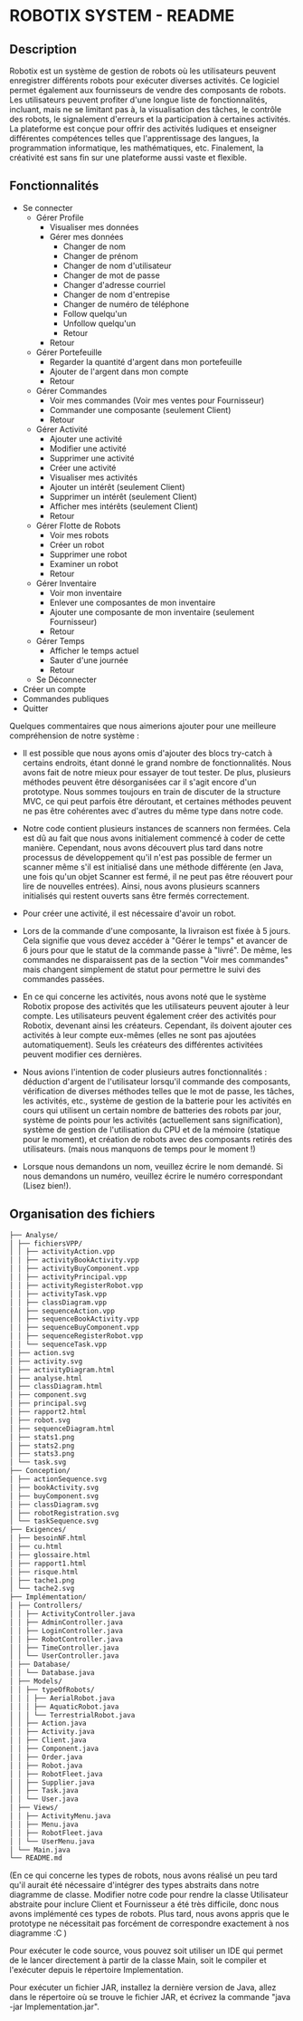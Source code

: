 # ROBOTIX SYSTEM - README 

## Description
Robotix est un système de gestion de robots où les utilisateurs peuvent enregistrer différents robots pour exécuter diverses activités. Ce logiciel permet également aux fournisseurs de vendre des composants de robots. Les utilisateurs peuvent profiter d'une longue liste de fonctionnalités, incluant, mais ne se limitant pas à, la visualisation des tâches, le contrôle des robots, le signalement d'erreurs et la participation à certaines activités. La plateforme est conçue pour offrir des activités ludiques et enseigner différentes compétences telles que l'apprentissage des langues, la programmation informatique, les mathématiques, etc. Finalement, la créativité est sans fin sur une plateforme aussi vaste et flexible.

## Fonctionnalités
- Se connecter
  - Gérer Profile
    - Visualiser mes données
    - Gérer mes données
      - Changer de nom
      - Changer de prénom
      - Changer de nom d'utilisateur
      - Changer de mot de passe
      - Changer d'adresse courriel
      - Changer de nom d'entrepise
      - Changer de numéro de téléphone
      - Follow quelqu'un
      - Unfollow quelqu'un
      - Retour
    - Retour
  - Gérer Portefeuille
    - Regarder la quantité d'argent dans mon portefeuille
    - Ajouter de l'argent dans mon compte
    - Retour
  - Gérer Commandes
    - Voir mes commandes (Voir mes ventes pour Fournisseur)
    - Commander une composante (seulement Client)
    - Retour
  - Gérer Activité
    - Ajouter une activité
    - Modifier une activité
    - Supprimer une activité
    - Créer une activité
    - Visualiser mes activités
    - Ajouter un intérêt (seulement Client)
    - Supprimer un intérêt (seulement Client)
    - Afficher mes intérêts (seulement Client)
    - Retour
  - Gérer Flotte de Robots
     - Voir mes robots
     - Créer un robot
     - Supprimer une robot
     - Examiner un robot
     - Retour
  - Gérer Inventaire
      - Voir mon inventaire
      - Enlever une composantes de mon inventaire
      - Ajouter une composante de mon inventaire (seulement Fournisseur)
      - Retour
  - Gérer Temps
      - Afficher le temps actuel
      - Sauter d'une journée
      - Retour
  - Se Déconnecter
- Créer un compte
- Commandes publiques
- Quitter

Quelques commentaires que nous aimerions ajouter pour une meilleure compréhension de notre système :

- Il est possible que nous ayons omis d'ajouter des blocs try-catch à certains endroits, étant donné le grand nombre de fonctionnalités. Nous avons fait de notre mieux pour essayer de tout tester. De plus, plusieurs méthodes peuvent être désorganisées car il s'agit encore d'un prototype. Nous sommes toujours en train de discuter de la structure MVC, ce qui peut parfois être déroutant, et certaines méthodes peuvent ne pas être cohérentes avec d'autres du même type dans notre code.

- Notre code contient plusieurs instances de scanners non fermées. Cela est dû au fait que nous avons initialement commencé à coder de cette manière. Cependant, nous avons découvert plus tard dans notre processus de développement qu'il n'est pas possible de fermer un scanner même s'il est initialisé dans une méthode différente (en Java, une fois qu'un objet Scanner est fermé, il ne peut pas être réouvert pour lire de nouvelles entrées). Ainsi, nous avons plusieurs scanners initialisés qui restent ouverts sans être fermés correctement.

- Pour créer une activité, il est nécessaire d'avoir un robot.

- Lors de la commande d'une composante, la livraison est fixée à 5 jours. Cela signifie que vous devez accéder à "Gérer le temps" et avancer de 6 jours pour que le statut de la commande passe à "livré". De même, les commandes ne disparaissent pas de la section "Voir mes commandes" mais changent simplement de statut pour permettre le suivi des commandes passées.
  
- En ce qui concerne les activités, nous avons noté que le système Robotix propose des activités que les utilisateurs peuvent ajouter à leur compte. Les utilisateurs peuvent également créer des activités pour Robotix, devenant ainsi les créateurs. Cependant, ils doivent ajouter ces activités à leur compte eux-mêmes (elles ne sont pas ajoutées automatiquement). Seuls les créateurs des différentes activitées peuvent modifier ces dernières.
  
- Nous avions l'intention de coder plusieurs autres fonctionnalités : déduction d'argent de l'utilisateur lorsqu'il commande des composants, vérification de diverses méthodes telles que le mot de passe, les tâches, les activités, etc., système de gestion de la batterie pour les activités en cours qui utilisent un certain nombre de batteries des robots par jour, système de points pour les activités (actuellement sans signification), système de gestion de l'utilisation du CPU et de la mémoire (statique pour le moment), et création de robots avec des composants retirés des utilisateurs. (mais nous manquons de temps pour le moment !)

- Lorsque nous demandons un nom, veuillez écrire le nom demandé. Si nous demandons un numéro, veuillez écrire le numéro correspondant (Lisez bien!).
    
## Organisation des fichiers
```bash
├── Analyse/
│ ├── fichiersVPP/
│ │ ├── activityAction.vpp
│ │ ├── activityBookActivity.vpp
│ │ ├── activityBuyComponent.vpp
│ │ ├── activityPrincipal.vpp
│ │ ├── activityRegisterRobot.vpp
│ │ ├── activityTask.vpp
│ │ ├── classDiagram.vpp
│ │ ├── sequenceAction.vpp
│ │ ├── sequenceBookActivity.vpp
│ │ ├── sequenceBuyComponent.vpp
│ │ ├── sequenceRegisterRobot.vpp
│ │ └── sequenceTask.vpp
│ ├── action.svg
│ ├── activity.svg
│ ├── activityDiagram.html
│ ├── analyse.html
│ ├── classDiagram.html
│ ├── component.svg
│ ├── principal.svg
│ ├── rapport2.html
│ ├── robot.svg
│ ├── sequenceDiagram.html
│ ├── stats1.png
│ ├── stats2.png
│ ├── stats3.png
│ └── task.svg
├── Conception/
│ ├── actionSequence.svg
│ ├── bookActivity.svg
│ ├── buyComponent.svg
│ ├── classDiagram.svg
│ ├── robotRegistration.svg
│ └── taskSequence.svg
├── Exigences/
│ ├── besoinNF.html
│ ├── cu.html
│ ├── glossaire.html
│ ├── rapport1.html
│ ├── risque.html
│ ├── tache1.png
│ └── tache2.svg
├── Implémentation/
│ ├── Controllers/
│ │ ├── ActivityController.java
│ │ ├── AdminController.java
│ │ ├── LoginController.java
│ │ ├── RobotController.java
│ │ ├── TimeController.java
│ │ └── UserController.java
│ ├── Database/
│ │ └── Database.java
│ ├── Models/
│ │ ├── typeOfRobots/
│ │ │ ├── AerialRobot.java
│ │ │ ├── AquaticRobot.java
│ │ │ └── TerrestrialRobot.java
│ │ ├── Action.java
│ │ ├── Activity.java
│ │ ├── Client.java
│ │ ├── Component.java
│ │ ├── Order.java
│ │ ├── Robot.java
│ │ ├── RobotFleet.java
│ │ ├── Supplier.java
│ │ ├── Task.java
│ │ └── User.java
│ ├── Views/
│ │ ├── ActivityMenu.java
│ │ ├── Menu.java
│ │ ├── RobotFleet.java
│ │ └── UserMenu.java
│ └── Main.java
└── README.md
```


(En ce qui concerne les types de robots, nous avons réalisé un peu tard qu'il aurait été nécessaire d'intégrer des types abstraits dans notre diagramme de classe. Modifier notre code pour rendre la classe Utilisateur abstraite pour inclure Client et Fournisseur a été très difficile, donc nous avons implémenté ces types de robots. Plus tard, nous avons appris que le prototype ne nécessitait pas forcément de correspondre exactement à nos diagramme  :C )


Pour exécuter le code source, vous pouvez soit utiliser un IDE qui permet de le lancer directement à partir de la classe Main, soit le compiler et l'exécuter depuis le répertoire Implementation.

Pour exécuter un fichier JAR, installez la dernière version de Java, allez dans le répertoire où se trouve le fichier JAR, et écrivez la commande "java -jar Implementation.jar".

